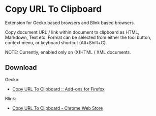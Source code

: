 # Copy URL To Clipboard

Extension for Gecko based browsers and Blink based browsers.

Copy document URL / link within document to clipboard as HTML, Markdown, Text etc.
Format can be selected from either the tool button, context menu, or keyboard shortcut (Alt+Shift+C).

NOTE: Currently, enabled only on (X)HTML / XML documents.

## Download

Gecko:
* [Copy URL To Clipboard :: Add-ons for Firefox](https://addons.mozilla.org/firefox/addon/url2clipboard/ "Copy URL To Clipboard :: Add-ons for Firefox")

Blink:
* [Copy URL To Clipboard - Chrome Web Store](https://chrome.google.com/webstore/detail/copy-url-to-clipboard/miancenhdlkbmjmhlginhaaepbdnlllc "Copy URL To Clipboard - Chrome Web Store")
